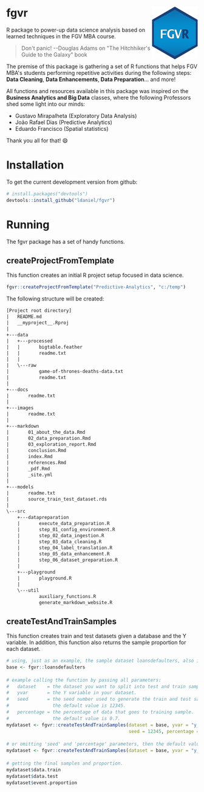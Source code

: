 # fgvr <img src='man/figures/logo.png' align="right" height="139" />
R package to power-up data science analysis based on learned techniques in the FGV MBA course.

> Don't panic!
> --Douglas Adams on "The Hitchhiker's Guide to the Galaxy" book

The premise of this package is gathering a set of R functions that helps FGV MBA's students performing repetitive activities during the following steps: **Data Cleaning**, **Data Enhancements**, **Data Preparation**... and more!

All functions and resources available in this package was inspired on the **Business Analytics and Big Data** classes, where the following Professors shed some light into our minds: 

- Gustavo Mirapalheta (Exploratory Data Analysis)
- João Rafael Dias (Predictive Analytics)
- Eduardo Francisco (Spatial statistics)

Thank you all for that! :smile:

# Installation

To get the current development version from github:

```R
# install.packages("devtools")
devtools::install_github("ldaniel/fgvr")
```

# Running

The fgvr package has a set of handy functions.

## createProjectFromTemplate

This function creates an initial R project setup focused in data science.

```R
fgvr::createProjectFromTemplate("Predictive-Analytics", "c:/temp")
```
The following structure will be created:
```
[Project root directory]
|   README.md
|   __myproject__.Rproj
|
+---data
|   +---processed
|   |       bigtable.feather
|   |       readme.txt
|   |
|   \---raw
|           game-of-thrones-deaths-data.txt
|           readme.txt
|
+---docs
|       readme.txt
|
+---images
|       readme.txt
|
+---markdown
|       01_about_the_data.Rmd
|       02_data_preparation.Rmd
|       03_exploration_report.Rmd
|       conclusion.Rmd
|       index.Rmd
|       references.Rmd
|       _pdf.Rmd
|       _site.yml
|
+---models
|       readme.txt
|       source_train_test_dataset.rds
|
\---src
    +---datapreparation
    |       execute_data_preparation.R
    |       step_01_config_environment.R
    |       step_02_data_ingestion.R
    |       step_03_data_cleaning.R
    |       step_04_label_translation.R
    |       step_05_data_enhancement.R
    |       step_06_dataset_preparation.R
    |
    +---playground
    |       playground.R
    |
    \---util
            auxiliary_functions.R
            generate_markdown_website.R
```

## createTestAndTrainSamples

This function creates train and test datasets given a database and the Y variable. In addition, this function also returns the sample proportion for each dataset.

```R
# using, just as an example, the sample dataset loansdefaulters, also included in the package 
base <- fgvr::loansdefaulters

# example calling the function by passing all parameters:
#   dataset    = the dataset you want to split into test and train samples.
#   yvar       = the Y variable in your dataset.
#   seed       = the seed number used to generate the train and test samples.
#                the default value is 12345.
#   percentage = the percentage of data that goes to training sample.
#                the default value is 0.7.
mydataset <- fgvr::createTestAndTrainSamples(dataset = base, yvar = "y_loan_defaulter", 
                                             seed = 12345, percentage = 0.7)

# or omitting 'seed' and 'percentage' parameters, then the default values will be used.
mydataset <- fgvr::createTestAndTrainSamples(dataset = base, yvar = "y_loan_defaulter")

# getting the final samples and proportion.
mydataset$data.train
mydataset$data.test
mydataset$event.proportion
```

